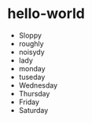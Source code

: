 # hello-world

- Sloppy
- roughly
- noisydy
- lady
- monday
- tuseday
- Wednesday
- Thursday
- Friday
- Saturday
